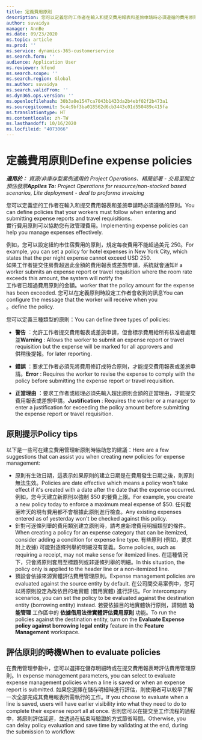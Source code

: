 ```yaml
---
title: 定義費用原則
description: 您可以定義您的工作者在輸入和提交費用報表和差旅申請時必須遵循的費用原則。
author: suvaidya
manager: AnnBe
ms.date: 09/23/2020
ms.topic: article
ms.prod: ''
ms.service: dynamics-365-customerservice
ms.search.form: ''
audience: Application User
ms.reviewer: kfend
ms.search.scope: ''
ms.search.region: Global
ms.author: suvaidya
ms.search.validFrom: ''
ms.dyn365.ops.version: ''
ms.openlocfilehash: 30b3a0e1547ca7043b1433da2b4ebf02f2b473a1
ms.sourcegitcommit: 5c4c9bf3ba018562d6cb3443c01d550489c415fa
ms.translationtype: HT
ms.contentlocale: zh-TW
ms.lasthandoff: 10/16/2020
ms.locfileid: "4073066"
---
```

# <a name="define-expense-policies"></a><span data-ttu-id="278de-103">定義費用原則</span><span class="sxs-lookup"><span data-stu-id="278de-103">Define expense policies</span></span>

<span data-ttu-id="278de-104">_**適用於：** 資源/非庫存型案例適用的 Project Operations、精簡部署 - 交易至開立預估發票_</span><span class="sxs-lookup"><span data-stu-id="278de-104">_**Applies To:** Project Operations for resource/non-stocked based scenarios, Lite deployment - deal to proforma invoicing_</span></span>

<span data-ttu-id="278de-105">您可以定義您的工作者在輸入和提交費用報表和差旅申請時必須遵循的原則。</span><span class="sxs-lookup"><span data-stu-id="278de-105">You can define policies that your workers must follow when entering and submitting expense reports and travel requisitions.</span></span>         
<span data-ttu-id="278de-106">實行費用原則可以協助您有效管理費用。</span><span class="sxs-lookup"><span data-stu-id="278de-106">Implementing expense policies can help you manage expenses effectively.</span></span>         

<span data-ttu-id="278de-107">例如，您可以設定紐約市住宿費用的原則，規定每夜費用不能超過美元 250。</span><span class="sxs-lookup"><span data-stu-id="278de-107">For example, you can set a policy for hotel expenses in New York City, which states that the per night expense cannot exceed USD 250.</span></span>       
<span data-ttu-id="278de-108">如果工作者提交住房費超過此金額的費用報表或差旅申請，系統就會通知</span><span class="sxs-lookup"><span data-stu-id="278de-108">If a worker submits an expense report or travel requisition where the room rate exceeds this amount, the system will notify the</span></span>         
<span data-ttu-id="278de-109">工作者已超過費用原則的金額。</span><span class="sxs-lookup"><span data-stu-id="278de-109">worker that the policy amount for the expense has been exceeded.</span></span> <span data-ttu-id="278de-110">您可以在定義原則時設定工作者會收到的訊息</span><span class="sxs-lookup"><span data-stu-id="278de-110">You can configure the message that the worker will receive when you</span></span>        
<span data-ttu-id="278de-111">。</span><span class="sxs-lookup"><span data-stu-id="278de-111">define the policy.</span></span>      
        
<span data-ttu-id="278de-112">您可以定義三種類型的原則：</span><span class="sxs-lookup"><span data-stu-id="278de-112">You can define three types of policies:</span></span>         
        
- <span data-ttu-id="278de-113">**警告** ：允許工作者提交費用報表或差旅申請，但會標示費用給所有核准者處理並</span><span class="sxs-lookup"><span data-stu-id="278de-113">**Warning** : Allows the worker to submit an expense report or travel requisition but the expense will be marked for all approvers and</span></span>         
  <span data-ttu-id="278de-114">供稍後提報。</span><span class="sxs-lookup"><span data-stu-id="278de-114">for later reporting.</span></span>        

- <span data-ttu-id="278de-115">**錯誤** ：要求工作者必須先將費用修訂成符合原則，才能提交費用報表或差旅申請。</span><span class="sxs-lookup"><span data-stu-id="278de-115">**Error** : Requires the worker to revise the expense to comply with the policy before submitting the expense report or travel requisition.</span></span>        
 
 - <span data-ttu-id="278de-116">**正當理由** ：要求工作者或經理必須先輸入超出原則金額的正當理由，才能提交費用報表或差旅申請。</span><span class="sxs-lookup"><span data-stu-id="278de-116">**Justification** : Requires the worker or a manager to enter a justification for exceeding the policy amount before submitting the expense report or travel requisition.</span></span>        

## <a name="policy-tips"></a><span data-ttu-id="278de-117">原則提示</span><span class="sxs-lookup"><span data-stu-id="278de-117">Policy tips</span></span>
<span data-ttu-id="278de-118">以下是一些可在建立費用管理新原則時協助您的建議：</span><span class="sxs-lookup"><span data-stu-id="278de-118">Here are a few suggestions that can assist you when creating new policies for expense management:</span></span> 

- <span data-ttu-id="278de-119">原則有生效日期，這表示如果原則的建立日期是在費用發生日期之後，則原則無法生效。</span><span class="sxs-lookup"><span data-stu-id="278de-119">Policies are date effective which means a policy won't take effect if it's created with a date after the date that the expense occurred.</span></span> <span data-ttu-id="278de-120">例如，您今天建立新原則以強制 $50 的餐費上限。</span><span class="sxs-lookup"><span data-stu-id="278de-120">For example, you create a new policy today to enforce a maximum meal expense of $50.</span></span> <span data-ttu-id="278de-121">任何截至昨天的現有費用都不會根據此原則進行檢查。</span><span class="sxs-lookup"><span data-stu-id="278de-121">Any existing expenses entered as of yesterday won't be checked against this policy.</span></span>
- <span data-ttu-id="278de-122">針對可逐條列舉的費用類別建立原則時，請考慮新增費用明細類型的條件。</span><span class="sxs-lookup"><span data-stu-id="278de-122">When creating a policy for an expense category that can be itemized, consider adding a condition for expense line type.</span></span> <span data-ttu-id="278de-123">有些原則 (例如，要求附上收據) 可能對逐條列舉的明細沒有意義。</span><span class="sxs-lookup"><span data-stu-id="278de-123">Some policies, such as requiring a receipt, may not make sense for itemized lines.</span></span> <span data-ttu-id="278de-124">在這種情況下，只會將原則套用至標題列或非逐條列舉的明細。</span><span class="sxs-lookup"><span data-stu-id="278de-124">In this situation, the policy only is applied to the header line or a non-itemized line.</span></span> 
- <span data-ttu-id="278de-125">預設會依據來源實體評估費用管理原則。</span><span class="sxs-lookup"><span data-stu-id="278de-125">Expense management policies are evaluated against the source entity by default.</span></span> <span data-ttu-id="278de-126">在公司間交易案例中，您可以將原則設定為改依目的地實體 (借用實體) 進行評估。</span><span class="sxs-lookup"><span data-stu-id="278de-126">For intercompany scenarios, you can set the policy to be evaluated against the destination entity (borrowing entity) instead.</span></span> <span data-ttu-id="278de-127">若要依據目的地實體執行原則，請開啟 **功能管理** 工作區中的 **依據借用法律實體評估費用原則** 功能。</span><span class="sxs-lookup"><span data-stu-id="278de-127">To run the policies against the destination entity, turn on the **Evaluate Expense policy against borrowing legal entity** feature in the **Feature Management** workspace.</span></span>

## <a name="when-to-evaluate-policies"></a><span data-ttu-id="278de-128">評估原則的時機</span><span class="sxs-lookup"><span data-stu-id="278de-128">When to evaluate policies</span></span>

<span data-ttu-id="278de-129">在費用管理參數中，您可以選擇在儲存明細時或在提交費用報表時評估費用管理原則。</span><span class="sxs-lookup"><span data-stu-id="278de-129">In expense management parameters, you can select to evaluate expense management policies when a line is saved or when an expense report is submitted.</span></span> <span data-ttu-id="278de-130">如果您選擇在儲存明細時進行評估，則使用者可以較早了解一次全部完成其費用報表所需執行的工作。</span><span class="sxs-lookup"><span data-stu-id="278de-130">If you choose to evaluate when a line is saved, users will have earlier visibility into what they need to do to complete their expense report all at once.</span></span> <span data-ttu-id="278de-131">否則您可以在提交至工作流程的過程中，將原則評估延遲，並透過在結束時驗證的方式節省時間。</span><span class="sxs-lookup"><span data-stu-id="278de-131">Otherwise, you can delay policy evaluation and save time by validating at the end, during the submission to workflow.</span></span>
